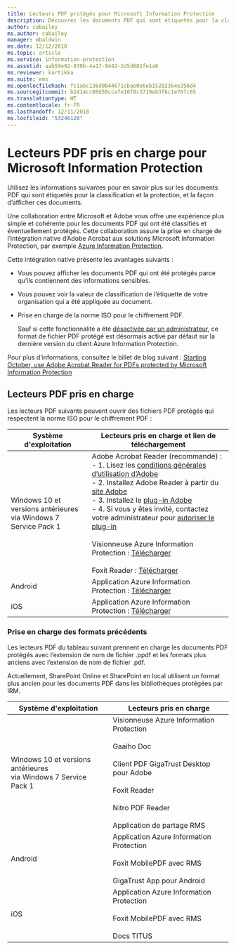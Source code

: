 ```yaml
---
title: Lecteurs PDF protégés pour Microsoft Information Protection
description: Découvrez les documents PDF qui sont étiquetés pour la classification et la protection, et comment les voir.
author: cabailey
ms.author: cabailey
manager: mbaldwin
ms.date: 12/12/2018
ms.topic: article
ms.service: information-protection
ms.assetid: aab59e02-930b-4a17-8442-2d5d081fe1a6
ms.reviewer: kartikka
ms.suite: ems
ms.openlocfilehash: fc1a6c136d0b44671cbae0e6eb15202364e356d4
ms.sourcegitcommit: b2414cc00d50ccefe10f8c3719eb3f6c1e78fc65
ms.translationtype: HT
ms.contentlocale: fr-FR
ms.lasthandoff: 12/11/2018
ms.locfileid: "53246120"
---
```

# <a name="supported-pdf-readers-for-microsoft-information-protection"></a>Lecteurs PDF pris en charge pour Microsoft Information Protection

Utilisez les informations suivantes pour en savoir plus sur les documents PDF qui sont étiquetés pour la classification et la protection, et la façon d’afficher ces documents.

Une collaboration entre Microsoft et Adobe vous offre une expérience plus simple et cohérente pour les documents PDF qui ont été classifiés et éventuellement protégés. Cette collaboration assure la prise en charge de l’intégration native d’Adobe Acrobat aux solutions Microsoft Information Protection, par exemple [Azure Information Protection](../what-is-information-protection.md). 

Cette intégration native présente les avantages suivants :

- Vous pouvez afficher les documents PDF qui ont été protégés parce qu’ils contiennent des informations sensibles.

- Vous pouvez voir la valeur de classification de l’étiquette de votre organisation qui a été appliquée au document.

- Prise en charge de la norme ISO pour le chiffrement PDF.
    
    Sauf si cette fonctionnalité a été [désactivée par un administrateur](client-admin-guide-customizations.md#dont-protect-pdf-files-by-using-the-iso-standard-for-pdf-encryption), ce format de fichier PDF protégé est désormais activé par défaut sur la dernière version du client Azure Information Protection.

Pour plus d’informations, consultez le billet de blog suivant : [Starting October, use Adobe Acrobat Reader for PDFs protected by Microsoft Information Protection](https://techcommunity.microsoft.com/t5/Azure-Information-Protection/Starting-October-use-Adobe-Acrobat-Reader-for-PDFs-protected-by/ba-p/262738)

## <a name="supported-pdf-readers"></a>Lecteurs PDF pris en charge

Les lecteurs PDF suivants peuvent ouvrir des fichiers PDF protégés qui respectent la norme ISO pour le chiffrement PDF :

|Système d'exploitation|Lecteurs pris en charge et lien de téléchargement|
|----------------|-----------------------------------|
|Windows 10 et versions antérieures<br />via Windows 7 Service Pack 1|Adobe Acrobat Reader (recommandé) :<br />-  1. Lisez les [conditions générales d’utilisation d’Adobe](https://www.adobe.com/legal/terms.html) <br />- 2. Installez Adobe Reader à partir du [site Adobe](https://www.adobe.com/)<br />- 3. Installez le [plug-in Adobe](https://go.microsoft.com/fwlink/?linkid=2050049)<br />- 4. Si vous y êtes invité, contactez votre administrateur pour [autoriser le plug-in](https://techcommunity.microsoft.com/t5/Azure-Information-Protection/General-Availability-of-Adobe-Acrobat-Reader-integration-with/ba-p/298396) <br /><br /> Visionneuse Azure Information Protection : [Télécharger](https://go.microsoft.com/fwlink/?linkid=838993)<br /><br />Foxit Reader : [Télécharger](https://www.foxitsoftware.com/pdf-reader/)|
|Android|Application Azure Information Protection : [Télécharger](https://go.microsoft.com/fwlink/?LinkId=325340)|
|iOS|Application Azure Information Protection : [Télécharger](https://go.microsoft.com/fwlink/?LinkId=325338)|

### <a name="support-for-previous-formats"></a>Prise en charge des formats précédents

Les lecteurs PDF du tableau suivant prennent en charge les documents PDF protégés avec l’extension de nom de fichier .ppdf et les formats plus anciens avec l’extension de nom de fichier .pdf.

Actuellement, SharePoint Online et SharePoint en local utilisent un format plus ancien pour les documents PDF dans les bibliothèques protégées par IRM.


|Système d'exploitation|Lecteurs pris en charge|
|----------------|-----------------------------------|
|Windows 10 et versions antérieures<br />via Windows 7 Service Pack 1|Visionneuse Azure Information Protection<br /><br />Gaaiho Doc<br /><br />Client PDF GigaTrust Desktop pour Adobe<br /><br />Foxit Reader<br /><br />Nitro PDF Reader<br /><br />Application de partage RMS|
|Android|Application Azure Information Protection<br /><br />Foxit MobilePDF avec RMS<br /><br />GigaTrust App pour Android|
|iOS|Application Azure Information Protection<br /><br />Foxit MobilePDF avec RMS<br /><br />Docs TITUS|
